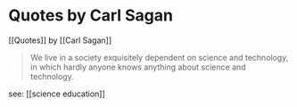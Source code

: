 # Quotes by Carl Sagan
[[Quotes]] by [[Carl Sagan]]
> We live in a society exquisitely dependent on science and technology, in which hardly anyone knows anything about science and technology. 

see: [[science education]]
